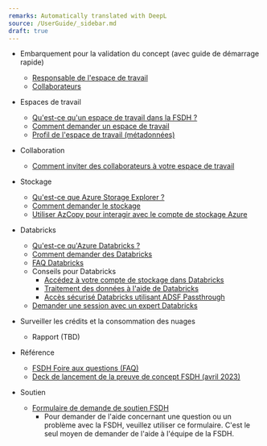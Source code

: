 ```yaml
---
remarks: Automatically translated with DeepL
source: /UserGuide/_sidebar.md
draft: true
---
```


- Embarquement pour la validation du concept (avec guide de démarrage rapide)
  - [Responsable de l'espace de travail](/fr/UserGuide/Onboarding/Responsable-de-l'espace-de-travail-à-bord.md)
  - [Collaborateurs](/fr/UserGuide/Onboarding/Collaborateur-à-bord.md) 

- Espaces de travail
  - [Qu'est-ce qu'un espace de travail dans la FSDH ?](/fr/UserGuide/Workspace/Espace-de-travail.md)
  - [Comment demander un espace de travail](/fr/UserGuide/Workspace/Demander-un-espace-de-travail.md)
  - [Profil de l'espace de travail (métadonnées)](/fr/UserGuide/Workspace/Métadonnées-du-profil-de-l'espace-de-travail.md)

- Collaboration
  - [Comment inviter des collaborateurs à votre espace de travail](/fr/UserGuide/Workspace/Inviter-un-collaborateur.md) 

- Stockage
  - [Qu'est-ce que Azure Storage Explorer ?](/fr/UserGuide/Storage/Datahub-AzureStorage.md)
  - [Comment demander le stockage](/fr/UserGuide/Storage/Demande-de-stockage.md)
  - [Utiliser AzCopy pour interagir avec le compte de stockage Azure](/fr/UserGuide/Storage/Utilisez-AzCopy.md)

- Databricks
  - [Qu'est-ce qu'Azure Databricks ?](/fr/UserGuide/Databricks/Databricks.md)
  - [Comment demander des Databricks](/fr/UserGuide/Databricks/Demander-des-databricks.md)
  - [FAQ Databricks](/fr/UserGuide/Databricks/FAQ-Databricks.md)
  - Conseils pour Databricks
    - [Accédez à votre compte de stockage dans Databricks](/fr/UserGuide/Databricks/Accédez-à-votre-compte-de-stockage-dans-Databricks.md)
    - [Traitement des données à l'aide de Databricks](/fr/UserGuide/Databricks/Traitement-des-données-à-l'aide-de-Databricks.md)
    - [Accès sécurisé Databricks utilisant ADSF Passthrough](/fr/UserGuide/Databricks/Accès-sécurisé-Databricks-utilisant-ADSF-Passthrough.md)
  - [Demander une session avec un expert Databricks](/fr/UserGuide/Databricks/Demande-de-session-databricks.md)

- Surveiller les crédits et la consommation des nuages
  - Rapport (TBD)

- Référence
  - [FSDH Foire aux questions (FAQ)](/fr/UserGuide/FSDH-FAQs.md)
  - [Deck de lancement de la preuve de concept FSDH (avril 2023)](/fr/ajouter-le-lien-quand-il-sera-terminé) 

- Soutien
  - [Formulaire de demande de soutien FSDH](/fr/https://forms.office.com/r/zk82ehvUtv)
     - Pour demander de l'aide concernant une question ou un problème avec la FSDH, veuillez utiliser ce formulaire. C'est le seul moyen de demander de l'aide à l'équipe de la FSDH.

